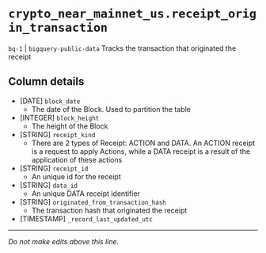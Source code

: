 # `crypto_near_mainnet_us.receipt_origin_transaction`
`bq-1` | `bigquery-public-data`
Tracks the transaction that originated the receipt

## Column details
* [DATE]      `block_date`
  - The date of the Block. Used to partition the table
* [INTEGER]   `block_height`
  - The height of the Block
* [STRING]    `receipt_kind`
  - There are 2 types of Receipt: ACTION and DATA. An ACTION receipt is a request to apply Actions, while a DATA receipt is a result of the application of these actions
* [STRING]    `receipt_id`
  - An unique id for the receipt
* [STRING]    `data_id`
  - An unique DATA receipt identifier
* [STRING]    `originated_from_transaction_hash`
  - The transaction hash that originated the receipt
* [TIMESTAMP] `_record_last_updated_utc`

-------------------------------------------------------------------------------
*Do not make edits above this line.*
